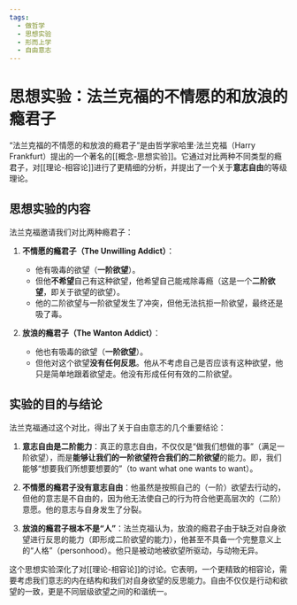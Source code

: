 ```yaml
---
tags:
  - 做哲学
  - 思想实验
  - 形而上学
  - 自由意志
---
```


# 思想实验：法兰克福的不情愿的和放浪的瘾君子

“法兰克福的不情愿的和放浪的瘾君子”是由哲学家哈里·法兰克福（Harry Frankfurt）提出的一个著名的[[概念-思想实验]]。它通过对比两种不同类型的瘾君子，对[[理论-相容论]]进行了更精细的分析，并提出了一个关于**意志自由**的等级理论。

## 思想实验的内容

法兰克福邀请我们对比两种瘾君子：

1.  **不情愿的瘾君子（The Unwilling Addict）**：
    *   他有吸毒的欲望（**一阶欲望**）。
    *   但他**不希望**自己有这种欲望，他希望自己能戒除毒瘾（这是一个**二阶欲望**，即关于欲望的欲望）。
    *   他的二阶欲望与一阶欲望发生了冲突，但他无法抗拒一阶欲望，最终还是吸了毒。

2.  **放浪的瘾君子（The Wanton Addict）**：
    *   他也有吸毒的欲望（**一阶欲望**）。
    *   但他对这个欲望**没有任何反思**。他从不考虑自己是否应该有这种欲望，他只是简单地跟着欲望走。他没有形成任何有效的二阶欲望。

## 实验的目的与结论

法兰克福通过这个对比，得出了关于自由意志的几个重要结论：

1.  **意志自由是二阶能力**：真正的意志自由，不仅仅是“做我们想做的事”（满足一阶欲望），而是**能够让我们的一阶欲望符合我们的二阶欲望**的能力。即，我们能够“想要我们所想要想要的”（to want what one wants to want）。

2.  **不情愿的瘾君子没有意志自由**：他虽然是按照自己的（一阶）欲望去行动的，但他的意志是不自由的，因为他无法使自己的行为符合他更高层次的（二阶）意愿。他的意志与自身发生了分裂。

3.  **放浪的瘾君子根本不是“人”**：法兰克福认为，放浪的瘾君子由于缺乏对自身欲望进行反思的能力（即形成二阶欲望的能力），他甚至不具备一个完整意义上的“人格”（personhood）。他只是被动地被欲望所驱动，与动物无异。

这个思想实验深化了对[[理论-相容论]]的讨论。它表明，一个更精致的相容论，需要考虑我们意志的内在结构和我们对自身欲望的反思能力。自由不仅仅是行动和欲望的一致，更是不同层级欲望之间的和谐统一。
